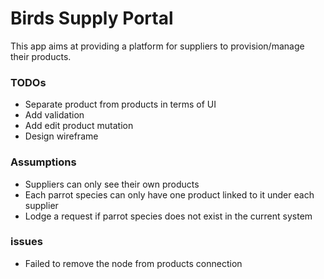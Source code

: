 # Birds Supply Portal

This app aims at providing a platform for suppliers to provision/manage their products.

### TODOs
* Separate product from products in terms of UI
* Add validation
* Add edit product mutation
* Design wireframe

### Assumptions
* Suppliers can only see their own products
* Each parrot species can only have one product linked to it under each supplier
* Lodge a request if parrot species does not exist in the current system

### issues
* Failed to remove the node from products connection
